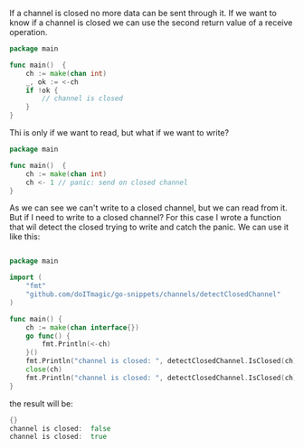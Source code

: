 If a channel is closed no more data can be sent through it.
If we want to know if a channel is closed we can use the second return value of a receive operation.
```go
package main

func main()  {
	ch := make(chan int)
	_, ok := <-ch
	if !ok {
		// channel is closed
	}
}

```
Thi is only if we want to read, but what if we want to write?
```go
package main

func main()  {
    ch := make(chan int)
    ch <- 1 // panic: send on closed channel
}
```
As we can see we can't write to a closed channel, but we can read from it.
But if I need to write to a closed channel?
For this case I wrote a function that wil detect the closed trying to write and catch the panic.
We can use it like this:

```go

package main

import (
	"fmt"
	"github.com/doITmagic/go-snippets/channels/detectClosedChannel"
)

func main() {
	ch := make(chan interface{})
	go func() {
		fmt.Println(<-ch)
	}()
	fmt.Println("channel is closed: ", detectClosedChannel.IsClosed(ch))
	close(ch)
	fmt.Println("channel is closed: ", detectClosedChannel.IsClosed(ch))
}

```
the result will be:
```go
{}
channel is closed:  false
channel is closed:  true

```